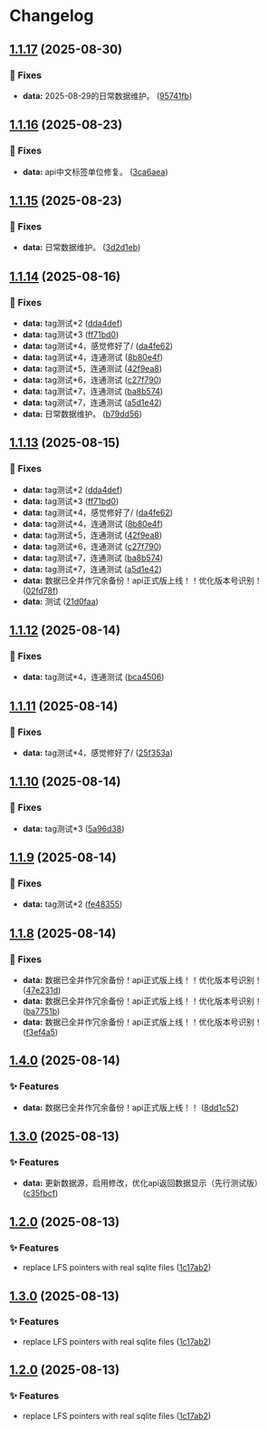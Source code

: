 # Changelog

## [1.1.17](https://github.com/cmdSTARMO/cmdstar.github.io/compare/v1.1.16...v1.1.17) (2025-08-30)


### 🐞 Fixes

* **data:** 2025-08-29的日常数据维护。 ([95741fb](https://github.com/cmdSTARMO/cmdstar.github.io/commit/95741fb9f191386d5695c017a449a48c01af0320))

## [1.1.16](https://github.com/cmdSTARMO/cmdstar.github.io/compare/v1.1.15...v1.1.16) (2025-08-23)


### 🐞 Fixes

* **data:** api中文标签单位修复。 ([3ca6aea](https://github.com/cmdSTARMO/cmdstar.github.io/commit/3ca6aea5fdfa94553929e14fb41fed249f794b4c))

## [1.1.15](https://github.com/cmdSTARMO/cmdstar.github.io/compare/v1.1.14...v1.1.15) (2025-08-23)


### 🐞 Fixes

* **data:** 日常数据维护。 ([3d2d1eb](https://github.com/cmdSTARMO/cmdstar.github.io/commit/3d2d1ebb66533b42df8d4518d1f7c54d98d55081))

## [1.1.14](https://github.com/cmdSTARMO/cmdstar.github.io/compare/v1.1.13...v1.1.14) (2025-08-16)


### 🐞 Fixes

* **data:** tag测试*2 ([dda4def](https://github.com/cmdSTARMO/cmdstar.github.io/commit/dda4def58667302a8f423b226d7ad3eed6d92144))
* **data:** tag测试*3 ([ff71bd0](https://github.com/cmdSTARMO/cmdstar.github.io/commit/ff71bd09befab4a7845ce8c791aac78bae924ee1))
* **data:** tag测试*4，感觉修好了/ ([da4fe62](https://github.com/cmdSTARMO/cmdstar.github.io/commit/da4fe62ce14c23a2f98bc20cd5290beb529fbd6c))
* **data:** tag测试*4，连通测试 ([8b80e4f](https://github.com/cmdSTARMO/cmdstar.github.io/commit/8b80e4f8afcc29c0e81ca47dbedca3c51b68fa50))
* **data:** tag测试*5，连通测试 ([42f9ea8](https://github.com/cmdSTARMO/cmdstar.github.io/commit/42f9ea8c9e17b8ca1b895e4b4b07a4ef40882cac))
* **data:** tag测试*6，连通测试 ([c27f790](https://github.com/cmdSTARMO/cmdstar.github.io/commit/c27f790cc4c9d2ff0f18b6b34c2587c82a2f91fd))
* **data:** tag测试*7，连通测试 ([ba8b574](https://github.com/cmdSTARMO/cmdstar.github.io/commit/ba8b5741aa4abf9c3116691f37a30751dc14dced))
* **data:** tag测试*7，连通测试 ([a5d1e42](https://github.com/cmdSTARMO/cmdstar.github.io/commit/a5d1e4288948a4c54a9e9babb7014e65c37a78ac))
* **data:** 日常数据维护。 ([b79dd56](https://github.com/cmdSTARMO/cmdstar.github.io/commit/b79dd564a1871da416ee77bdeec8dc38a7cb2487))

## [1.1.13](https://github.com/cmdSTARMO/cmdstar.github.io/compare/v1.1.12...v1.1.13) (2025-08-15)


### 🐞 Fixes

* **data:** tag测试*2 ([dda4def](https://github.com/cmdSTARMO/cmdstar.github.io/commit/dda4def58667302a8f423b226d7ad3eed6d92144))
* **data:** tag测试*3 ([ff71bd0](https://github.com/cmdSTARMO/cmdstar.github.io/commit/ff71bd09befab4a7845ce8c791aac78bae924ee1))
* **data:** tag测试*4，感觉修好了/ ([da4fe62](https://github.com/cmdSTARMO/cmdstar.github.io/commit/da4fe62ce14c23a2f98bc20cd5290beb529fbd6c))
* **data:** tag测试*4，连通测试 ([8b80e4f](https://github.com/cmdSTARMO/cmdstar.github.io/commit/8b80e4f8afcc29c0e81ca47dbedca3c51b68fa50))
* **data:** tag测试*5，连通测试 ([42f9ea8](https://github.com/cmdSTARMO/cmdstar.github.io/commit/42f9ea8c9e17b8ca1b895e4b4b07a4ef40882cac))
* **data:** tag测试*6，连通测试 ([c27f790](https://github.com/cmdSTARMO/cmdstar.github.io/commit/c27f790cc4c9d2ff0f18b6b34c2587c82a2f91fd))
* **data:** tag测试*7，连通测试 ([ba8b574](https://github.com/cmdSTARMO/cmdstar.github.io/commit/ba8b5741aa4abf9c3116691f37a30751dc14dced))
* **data:** tag测试*7，连通测试 ([a5d1e42](https://github.com/cmdSTARMO/cmdstar.github.io/commit/a5d1e4288948a4c54a9e9babb7014e65c37a78ac))
* **data:** 数据已全并作冗余备份！api正式版上线！！优化版本号识别！ ([02fd78f](https://github.com/cmdSTARMO/cmdstar.github.io/commit/02fd78f904b81fdd29915dcb6f215ee04ab149fe))
* **data:** 测试 ([21d0faa](https://github.com/cmdSTARMO/cmdstar.github.io/commit/21d0faab2e559daea3ce187dd1eb852aab8f06be))

## [1.1.12](https://github.com/cmdSTARMO/cmdstar.github.io/compare/v1.1.11...v1.1.12) (2025-08-14)


### 🐞 Fixes

* **data:** tag测试*4，连通测试 ([bca4506](https://github.com/cmdSTARMO/cmdstar.github.io/commit/bca4506fbbb6d4df88fd546c70961c1d976a28cc))

## [1.1.11](https://github.com/cmdSTARMO/cmdstar.github.io/compare/v1.1.10...v1.1.11) (2025-08-14)


### 🐞 Fixes

* **data:** tag测试*4，感觉修好了/ ([25f353a](https://github.com/cmdSTARMO/cmdstar.github.io/commit/25f353aa7000670eb53aa6fca60128fd8dbe1fc7))

## [1.1.10](https://github.com/cmdSTARMO/cmdstar.github.io/compare/v1.1.9...v1.1.10) (2025-08-14)


### 🐞 Fixes

* **data:** tag测试*3 ([5a96d38](https://github.com/cmdSTARMO/cmdstar.github.io/commit/5a96d38dd942c027cf64cb31c56b0db9b4d89cd7))

## [1.1.9](https://github.com/cmdSTARMO/cmdstar.github.io/compare/v1.1.8...v1.1.9) (2025-08-14)


### 🐞 Fixes

* **data:** tag测试*2 ([fe48355](https://github.com/cmdSTARMO/cmdstar.github.io/commit/fe48355148e7411f4c9f89aaf15ea2c0f8074fba))

## [1.1.8](https://github.com/cmdSTARMO/cmdstar.github.io/compare/v1.4.0...v1.1.8) (2025-08-14)


### 🐞 Fixes

* **data:** 数据已全并作冗余备份！api正式版上线！！优化版本号识别！ ([47e231d](https://github.com/cmdSTARMO/cmdstar.github.io/commit/47e231dd546586581d1a6a346e26f01a336d57b9))
* **data:** 数据已全并作冗余备份！api正式版上线！！优化版本号识别！ ([ba7751b](https://github.com/cmdSTARMO/cmdstar.github.io/commit/ba7751b1d8e1e003cb7b6dd0f3596de43b456b75))
* **data:** 数据已全并作冗余备份！api正式版上线！！优化版本号识别！ ([f3ef4a5](https://github.com/cmdSTARMO/cmdstar.github.io/commit/f3ef4a5103b04882b035c1c12009373de000a6b7))

## [1.4.0](https://github.com/cmdSTARMO/cmdstar.github.io/compare/v1.3.0...v1.4.0) (2025-08-14)


### ✨ Features

* **data:** 数据已全并作冗余备份！api正式版上线！！ ([8dd1c52](https://github.com/cmdSTARMO/cmdstar.github.io/commit/8dd1c5208ed52e130c2edb8e878b5970f63bad3d))

## [1.3.0](https://github.com/cmdSTARMO/cmdstar.github.io/compare/v1.2.0...v1.3.0) (2025-08-13)


### ✨ Features

* **data:** 更新数据源，启用修改，优化api返回数据显示（先行测试版） ([c35fbcf](https://github.com/cmdSTARMO/cmdstar.github.io/commit/c35fbcf86ff32248b858c1415bafc349b9205446))

## [1.2.0](https://github.com/cmdSTARMO/cmdstar.github.io/compare/v1.1.6...v1.2.0) (2025-08-13)


### ✨ Features

* replace LFS pointers with real sqlite files ([1c17ab2](https://github.com/cmdSTARMO/cmdstar.github.io/commit/1c17ab2166b6f0165f26eafbd8ad3c58dcb3305f))

## [1.3.0](https://github.com/cmdSTARMO/cmdstar.github.io/compare/v1.2.0...v1.3.0) (2025-08-13)


### ✨ Features

* replace LFS pointers with real sqlite files ([1c17ab2](https://github.com/cmdSTARMO/cmdstar.github.io/commit/1c17ab2166b6f0165f26eafbd8ad3c58dcb3305f))

## [1.2.0](https://github.com/cmdSTARMO/cmdstar.github.io/compare/v1.1.6...v1.2.0) (2025-08-13)


### ✨ Features

* replace LFS pointers with real sqlite files ([1c17ab2](https://github.com/cmdSTARMO/cmdstar.github.io/commit/1c17ab2166b6f0165f26eafbd8ad3c58dcb3305f))
